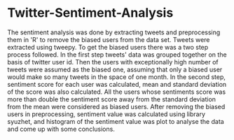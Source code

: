 # Twitter-Sentiment-Analysis
The sentiment analysis was done by extracting tweets and preprocessing them in 'R' to remove the biased users from the data set.
Tweets were extracted using tweepy.
To get the biased users there was a two step process followed. In the first step tweets' data was grouped together on the basis
of twitter user id. Then the users with exceptionally high number of tweets were assumed as the biased one, assuming that only a biased user would make so many tweets in the space of one month.
In the second step, sentiment score for each user was calculated, mean and standard deviation of the score was also calculated. 
All the users whose sentiments score was more than double the sentiment score away from the standard deviation from the mean were considered as biased users. 
After removing the biased users in preprocessing, sentiment value was calculated using library syuzhet, and histogram of the sentiment value was plot to analyse the data and come up with some conclusions.
